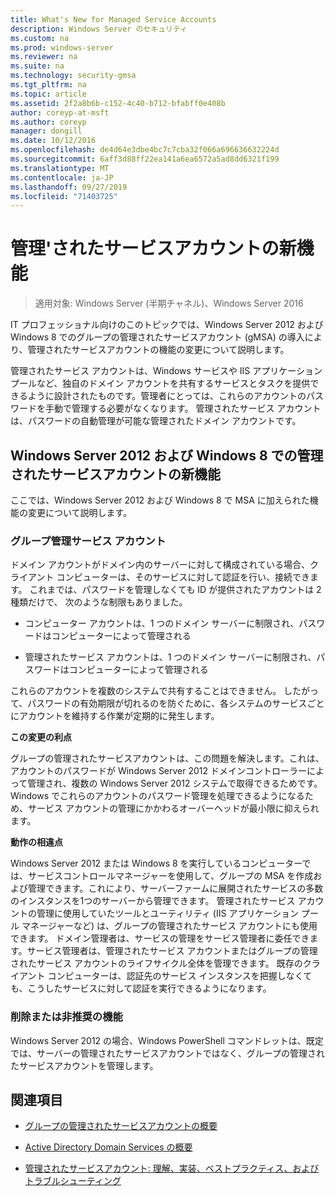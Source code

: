 ```yaml
---
title: What's New for Managed Service Accounts
description: Windows Server のセキュリティ
ms.custom: na
ms.prod: windows-server
ms.reviewer: na
ms.suite: na
ms.technology: security-gmsa
ms.tgt_pltfrm: na
ms.topic: article
ms.assetid: 2f2a8b6b-c152-4c40-b712-bfabff0e408b
author: coreyp-at-msft
ms.author: coreyp
manager: dongill
ms.date: 10/12/2016
ms.openlocfilehash: de4d64e3dbe4bc7c7cba32f066a696636632224d
ms.sourcegitcommit: 6aff3d88ff22ea141a6ea6572a5ad8dd6321f199
ms.translationtype: MT
ms.contentlocale: ja-JP
ms.lasthandoff: 09/27/2019
ms.locfileid: "71403725"
---
```

# <a name="what39s-new-for-managed-service-accounts"></a>管理&#39;されたサービスアカウントの新機能

>適用対象: Windows Server (半期チャネル)、Windows Server 2016

IT プロフェッショナル向けのこのトピックでは、Windows Server 2012 および Windows 8 でのグループの管理されたサービスアカウント (gMSA) の導入により、管理されたサービスアカウントの機能の変更について説明します。

管理されたサービス アカウントは、Windows サービスや IIS アプリケーション プールなど、独自のドメイン アカウントを共有するサービスとタスクを提供できるように設計されたものです。管理者にとっては、これらのアカウントのパスワードを手動で管理する必要がなくなります。 管理されたサービス アカウントは、パスワードの自動管理が可能な管理されたドメイン アカウントです。

## <a name="versions"></a>Windows Server 2012 および Windows 8 での管理されたサービスアカウントの新機能
ここでは、Windows Server 2012 および Windows 8 で MSA に加えられた機能の変更について説明します。

### <a name="group-managed-service-accounts"></a>グループ管理サービス アカウント
ドメイン アカウントがドメイン内のサーバーに対して構成されている場合、クライアント コンピューターは、そのサービスに対して認証を行い、接続できます。 これまでは、パスワードを管理しなくても ID が提供されたアカウントは 2 種類だけで、 次のような制限もありました。

-   コンピューター アカウントは、1 つのドメイン サーバーに制限され、パスワードはコンピューターによって管理される

-   管理されたサービス アカウントは、1 つのドメイン サーバーに制限され、パスワードはコンピューターによって管理される

これらのアカウントを複数のシステムで共有することはできません。 したがって、パスワードの有効期限が切れるのを防ぐために、各システムのサービスごとにアカウントを維持する作業が定期的に発生します。

**この変更の利点**

グループの管理されたサービスアカウントは、この問題を解決します。これは、アカウントのパスワードが Windows Server 2012 ドメインコントローラーによって管理され、複数の Windows Server 2012 システムで取得できるためです。 Windows でこれらのアカウントのパスワード管理を処理できるようになるため、サービス アカウントの管理にかかわるオーバーヘッドが最小限に抑えられます。

**動作の相違点**

Windows Server 2012 または Windows 8 を実行しているコンピューターでは、サービスコントロールマネージャーを使用して、グループの MSA を作成および管理できます。これにより、サーバーファームに展開されたサービスの多数のインスタンスを1つのサーバーから管理できます。 管理されたサービス アカウントの管理に使用していたツールとユーティリティ (IIS アプリケーション プール マネージャーなど) は、グループの管理されたサービス アカウントにも使用できます。 ドメイン管理者は、サービスの管理をサービス管理者に委任できます。サービス管理者は、管理されたサービス アカウントまたはグループの管理されたサービス アカウントのライフサイクル全体を管理できます。 既存のクライアント コンピューターは、認証先のサービス インスタンスを把握しなくても、こうしたサービスに対して認証を実行できるようになります。

### <a name="interoperability"></a>削除または非推奨の機能
Windows Server 2012 の場合、Windows PowerShell コマンドレットは、既定では、サーバーの管理されたサービスアカウントではなく、グループの管理されたサービスアカウントを管理します。

## <a name="see-also"></a>関連項目

-   [グループの管理されたサービスアカウントの概要](group-managed-service-accounts-overview.md)

-   [Active Directory Domain Services の概要](active-directory-domain-services-overview.md)

-   [管理されたサービスアカウント: 理解、実装、ベストプラクティス、およびトラブルシューティング](http://blogs.technet.com/b/askds/archive/20../managed-service-accounts-understanding-implementing-best-practices-and-troubleshooting.aspx)


